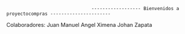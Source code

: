                                    ------------------ Bienvenidos a proyectocompras ----------------------


Colaboradores: Juan Manuel Angel
               Ximena
               Johan Zapata
